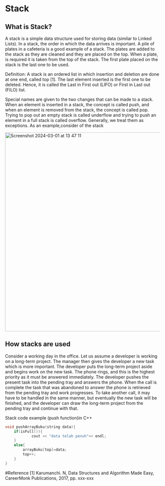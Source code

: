 # Stack
## What is Stack?
A stack is a simple data structure used for storing data (similar to Linked Lists). In a stack, the order in which the data arrives is important. A pile of plates in a cafeteria is a good example of a stack. The plates are added to the stack as they are cleaned and they are placed on the top. When a plate, is required it is taken from the top of the stack. The first plate placed on the stack is the last one to be used.

Definition: A stack is an ordered list in which insertion and deletion are done at one end, called top [1]. The last element inserted is the first one to be deleted. Hence, it is called the Last in First out (LIFO) or First in Last out (FILO) list.

Special names are given to the two changes that can be made to a stack. When an element is inserted in a stack, the concept is called push, and when an element is removed from the stack, the concept is called pop. Trying to pop out an empty stack is called underflow and trying to push an element in a full stack is called overflow. Generally, we treat them as exceptions. As an example,consider of the stack

<img width="647" alt="Screenshot 2024-03-01 at 13 47 11" src="https://github.com/afrizalamrustian/StackSession/assets/45628881/df859194-be46-49b0-bb0a-4827003e5711">

## How stacks are used
Consider a working day in the office. Let us assume a developer is working on a long-term project. The manager then gives the developer a new task which is more important. The developer puts the long-term project aside and begins work on the new task. The phone rings, and this is the highest priority as it must be answered immediately. The developer pushes the present task into the pending tray and answers the phone.
When the call is complete the task that was abandoned to answer the phone is retrieved from the pending tray and work progresses. To take another call, it may have to be handled in the same manner, but eventually the new task will be finished, and the developer can draw the long-term project from the pending tray and continue with that.

Stack code example (push function)in C++
```cpp
void pushArrayBuku(string data){
    if(isFull()){
            cout << "data telah penuh"<< endl;
    }
    else{
        arrayBuku[top]=data;
        top++;
    }
}
```
#Reference
[1] Karumanchi. N, Data Structures and Algorithm Made Easy, CareerMonk Publications, 2017, pp. xxx-xxx
